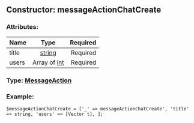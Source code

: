 ## Constructor: messageActionChatCreate  

### Attributes:

| Name     |    Type       | Required |
|----------|:-------------:|---------:|
|title|[string](../types/string.md) | Required|
|users|Array of [int](../types/int.md) | Required|



### Type: [MessageAction](../types/MessageAction.md)


### Example:

```
$messageActionChatCreate = ['_' => messageActionChatCreate', 'title' => string, 'users' => [Vector t], ];
```